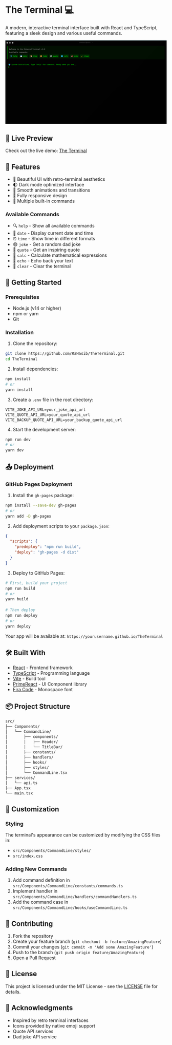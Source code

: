 # The Terminal 💻

A modern, interactive terminal interface built with React and TypeScript, featuring a sleek design and various useful commands.

![Terminal Preview](./public/Asset/Image/TheTerminal.png)

## 🌟 Live Preview

Check out the live demo: [The Terminal](https://rahasib.github.io/TheTerminal/)

## 🌟 Features

- 🎨 Beautiful UI with retro-terminal aesthetics
- 🌓 Dark mode optimized interface
- 💫 Smooth animations and transitions
- 📱 Fully responsive design
- 🔧 Multiple built-in commands

### Available Commands

- 🔍 `help` - Show all available commands
- 📅 `date` - Display current date and time
- ⏰ `time` - Show time in different formats
- 😄 `joke` - Get a random dad joke
- 💭 `quote` - Get an inspiring quote
- 🔢 `calc` - Calculate mathematical expressions
- 📢 `echo` - Echo back your text
- 🧹 `clear` - Clear the terminal

## 🚀 Getting Started

### Prerequisites

- Node.js (v14 or higher)
- npm or yarn
- Git

### Installation

1. Clone the repository:
```bash
git clone https://github.com/RaHasib/TheTerminal.git
cd TheTerminal
```

2. Install dependencies:
```bash
npm install
# or
yarn install
```

3. Create a `.env` file in the root directory:
```env
VITE_JOKE_API_URL=your_joke_api_url
VITE_QUOTE_API_URL=your_quote_api_url
VITE_BACKUP_QUOTE_API_URL=your_backup_quote_api_url
```

4. Start the development server:
```bash
npm run dev
# or
yarn dev
```

## 📤 Deployment

### GitHub Pages Deployment

1. Install the `gh-pages` package:
```bash
npm install --save-dev gh-pages
# or
yarn add -D gh-pages
```

2. Add deployment scripts to your `package.json`:
```json
{
  "scripts": {
    "predeploy": "npm run build",
    "deploy": "gh-pages -d dist"
  }
}
```

3. Deploy to GitHub Pages:

```bash
# First, build your project
npm run build
# or
yarn build

# Then deploy
npm run deploy
# or
yarn deploy
```

Your app will be available at: `https://yourusername.github.io/TheTerminal`

## 🛠️ Built With

- [React](https://reactjs.org/) - Frontend framework
- [TypeScript](https://www.typescriptlang.org/) - Programming language
- [Vite](https://vitejs.dev/) - Build tool
- [PrimeReact](https://primereact.org/) - UI Component library
- [Fira Code](https://github.com/tonsky/FiraCode) - Monospace font

## 📦 Project Structure

```
src/
├── Components/
│   └── CommandLine/
│       ├── components/
│       │   ├── Header/
│       │   └── TitleBar/
│       ├── constants/
│       ├── handlers/
│       ├── hooks/
│       ├── styles/
│       └── CommandLine.tsx
├── services/
│   └── api.ts
├── App.tsx
└── main.tsx
```

## 🎨 Customization

### Styling
The terminal's appearance can be customized by modifying the CSS files in:
- `src/Components/CommandLine/styles/`
- `src/index.css`

### Adding New Commands
1. Add command definition in `src/Components/CommandLine/constants/commands.ts`
2. Implement handler in `src/Components/CommandLine/handlers/commandHandlers.ts`
3. Add the command case in `src/Components/CommandLine/hooks/useCommandLine.ts`

## 🤝 Contributing

1. Fork the repository
2. Create your feature branch (`git checkout -b feature/AmazingFeature`)
3. Commit your changes (`git commit -m 'Add some AmazingFeature'`)
4. Push to the branch (`git push origin feature/AmazingFeature`)
5. Open a Pull Request

## 📝 License

This project is licensed under the MIT License - see the [LICENSE](LICENSE) file for details.

## 🙏 Acknowledgments

- Inspired by retro terminal interfaces
- Icons provided by native emoji support
- Quote API services
- Dad joke API service
